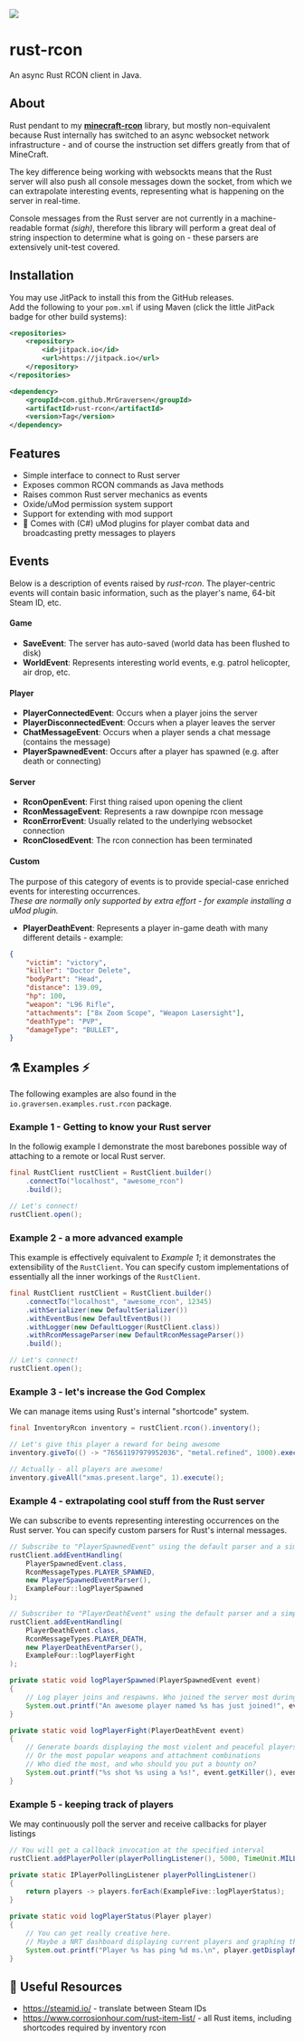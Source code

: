 [![](https://jitpack.io/v/MrGraversen/rust-rcon.svg)](https://jitpack.io/#MrGraversen/rust-rcon)

# rust-rcon
An async Rust RCON client in Java.

## About
Rust pendant to my **[minecraft-rcon](https://github.com/MrGraversen/minecraft-rcon)** library, but mostly non-equivalent because Rust internally has switched to an async websocket network infrastructure - and of course the instruction set differs greatly from that of MineCraft.

The key difference being working with websockts means that the Rust server will also push all console messages down the socket, from which we can extrapolate interesting events, representing what is happening on the server in real-time.

Console messages from the Rust server are not currently in a machine-readable format *(sigh)*, therefore this library will perform a great deal of string inspection to determine what is going on - these parsers are extensively unit-test covered.

## Installation

You may use JitPack to install this from the GitHub releases.  
Add the following to your `pom.xml` if using Maven (click the little JitPack badge for other build systems):

```xml
<repositories>
	<repository>
		<id>jitpack.io</id>
		<url>https://jitpack.io</url>
	</repository>
</repositories>
```

```xml
<dependency>
	<groupId>com.github.MrGraversen</groupId>
	<artifactId>rust-rcon</artifactId>
	<version>Tag</version>
</dependency>
```

## Features

* Simple interface to connect to Rust server
* Exposes common RCON commands as Java methods
* Raises common Rust server mechanics as events
* Oxide/uMod permission system support
* Support for extending with mod support
* :construction: Comes with (C#) uMod plugins for player combat data and broadcasting pretty messages to players 

## Events
Below is a description of events raised by *rust-rcon*. The player-centric events will contain basic information, such as the player's name, 64-bit Steam ID, etc.

#### Game
* **SaveEvent**: The server has auto-saved (world data has been flushed to disk)
* **WorldEvent**: Represents interesting world events, e.g. patrol helicopter, air drop, etc.

#### Player
* **PlayerConnectedEvent**: Occurs when a player joins the server
* **PlayerDisconnectedEvent**: Occurs when a player leaves the server
* **ChatMessageEvent**: Occurs when a player sends a chat message (contains the message)
* **PlayerSpawnedEvent**: Occurs after a player has spawned (e.g. after death or connecting)

#### Server
* **RconOpenEvent**: First thing raised upon opening the client
* **RconMessageEvent**: Represents a raw downpipe rcon message
* **RconErrorEvent**: Usually related to the underlying websocket connection
* **RconClosedEvent**: The rcon connection has been terminated

#### Custom
The purpose of this category of events is to provide special-case enriched events for interesting occurrences.  
*These are normally only supported by extra effort - for example installing a uMod plugin.*
* **PlayerDeathEvent**: Represents a player in-game death with many different details - example:
```json
{
    "victim": "victory",
    "killer": "Doctor Delete",
    "bodyPart": "Head",
    "distance": 139.09,
    "hp": 100,
    "weapon": "L96 Rifle",
    "attachments": ["8x Zoom Scope", "Weapon Lasersight"],
    "deathType": "PVP",
    "damageType": "BULLET",
}
```

## :alembic: Examples :zap:
The following examples are also found in the `io.graversen.examples.rust.rcon` package.

### Example 1 - Getting to know your Rust server
In the followig example I demonstrate the most barebones possible way of attaching to a remote or local Rust server.
```java
final RustClient rustClient = RustClient.builder()
    .connectTo("localhost", "awesome_rcon")
    .build();

// Let's connect!
rustClient.open();
```

### Example 2 - a more advanced example
This example is effectively equivalent to *Example 1*; it demonstrates the extensibility of the `RustClient`. You can specify custom implementations of essentially all the inner workings of the `RustClient`.
```java
final RustClient rustClient = RustClient.builder()
    .connectTo("localhost", "awesome_rcon", 12345)
    .withSerializer(new DefaultSerializer())
    .withEventBus(new DefaultEventBus())
    .withLogger(new DefaultLogger(RustClient.class))
    .withRconMessageParser(new DefaultRconMessageParser())
    .build();

// Let's connect!
rustClient.open();
```

### Example 3 - let's increase the God Complex
We can manage items using Rust's internal "shortcode" system.
```java
final InventoryRcon inventory = rustClient.rcon().inventory();

// Let's give this player a reward for being awesome
inventory.giveTo(() -> "76561197979952036", "metal.refined", 1000).execute();

// Actually - all players are awesome!
inventory.giveAll("xmas.present.large", 1).execute();
```

### Example 4 - extrapolating cool stuff from the Rust server
We can subscribe to events representing interesting occurrences on the Rust server. You can specify custom parsers for Rust's internal messages.

```java
// Subscribe to "PlayerSpawnedEvent" using the default parser and a simple listener
rustClient.addEventHandling(
    PlayerSpawnedEvent.class,
    RconMessageTypes.PLAYER_SPAWNED,
    new PlayerSpawnedEventParser(),
    ExampleFour::logPlayerSpawned
);

// Subscriber to "PlayerDeathEvent" using the default parser and a simple listener
rustClient.addEventHandling(
    PlayerDeathEvent.class,
    RconMessageTypes.PLAYER_DEATH,
    new PlayerDeathEventParser(),
    ExampleFour::logPlayerFight
);

```

```java
private static void logPlayerSpawned(PlayerSpawnedEvent event)
{
    // Log player joins and respawns. Who joined the server most during this month?
    System.out.printf("An awesome player named %s has just joined!", event.getPlayerName());
}
```

```java
private static void logPlayerFight(PlayerDeathEvent event)
{
    // Generate boards displaying the most violent and peaceful players
    // Or the most popular weapons and attachment combinations
    // Who died the most, and who should you put a bounty on?
    System.out.printf("%s shot %s using a %s!", event.getKiller(), event.getVictim(), event.getWeapon());
}
```

### Example 5 - keeping track of players
We may continuously poll the server and receive callbacks for player listings 

```java
// You will get a callback invocation at the specified interval
rustClient.addPlayerPoller(playerPollingListener(), 5000, TimeUnit.MILLISECONDS);
```

```java
private static IPlayerPollingListener playerPollingListener()
{
    return players -> players.forEach(ExampleFive::logPlayerStatus);
}

private static void logPlayerStatus(Player player)
{
    // You can get really creative here.
    // Maybe a NRT dashboard displaying current players and graphing their network latencies?
    System.out.printf("Player %s has ping %d ms.\n", player.getDisplayName(), player.getPing());
}
```

## :memo: Useful Resources
* https://steamid.io/ - translate between Steam IDs
* https://www.corrosionhour.com/rust-item-list/ - all Rust items, including shortcodes required by inventory rcon
